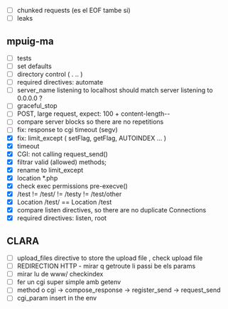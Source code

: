 - [ ] chunked requests (es el EOF tambe si)
- [ ] leaks

## mpuig-ma

- [ ] tests
- [ ] set defaults
- [ ] directory control ( . .. )
- [ ] required directives: automate
- [ ] server\_name listening to localhost should match server listening to 0.0.0.0 ?
- [ ] graceful\_stop
- [ ] POST, large request, expect: 100 + content-length--
- [ ] compare server blocks so there are no repetitions
- [ ] fix: response to cgi timeout (segv)
- [x] fix: limit\_except ( setFlag, getFlag, AUTOINDEX ... )
- [x] timeout
- [x] CGI: not calling request\_send()
- [x] filtrar valid (allowed) methods;
- [x] rename to limit\_except
- [x] location \*.php 
- [x] check exec permissions pre-execve()
- [x] /test != /test/ != /testy != /test/other
- [x] Location /test/ == Location /test
- [x] compare listen directives, so there are no duplicate Connections
- [x] required directives: listen, root

## CLARA

- [ ] upload\_files directive to store the upload file , check upload file
- [ ] REDIRECTION HTTP - mirar q getroute li passi be els params
- [ ] mirar lu de www/ checkindex
- [ ] fer un cgi super simple amb getenv
- [ ] method o cgi -> compose\_response -> register\_send -> request\_send
- [ ] cgi\_param insert in the env
